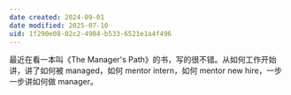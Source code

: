 ```yaml
---
date created: 2024-09-01
date modified: 2025-07-10
uid: 1f290e08-02c2-4984-b533-6521e1a4f496
---
```


最近在看一本叫《The Manager's Path》的书，写的很不错。从如何工作开始讲，讲了如何被 managed，如何 mentor intern，如何 mentor new hire，一步一步讲如何做 manager。
